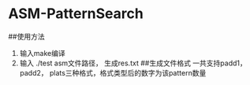 # ASM-PatternSearch
##使用方法
1. 输入make编译
2. 输入 ./test asm文件路径， 生成res.txt
##生成文件格式
一共支持padd1， padd2， plats三种格式，格式类型后的数字为该pattern数量
